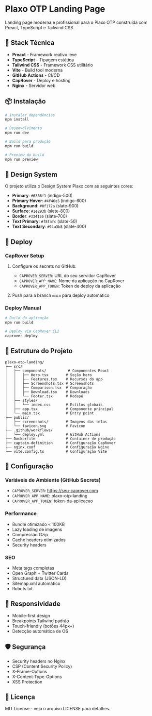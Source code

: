 # Plaxo OTP Landing Page

Landing page moderna e profissional para o Plaxo OTP construída com Preact, TypeScript e Tailwind CSS.

## 🚀 Stack Técnica

- **Preact** - Framework reativo leve
- **TypeScript** - Tipagem estática
- **Tailwind CSS** - Framework CSS utilitário
- **Vite** - Build tool moderna
- **GitHub Actions** - CI/CD
- **CapRover** - Deploy e hosting
- **Nginx** - Servidor web

## 📦 Instalação

```bash
# Instalar dependências
npm install

# Desenvolvimento
npm run dev

# Build para produção
npm run build

# Preview do build
npm run preview
```

## 🎨 Design System

O projeto utiliza o Design System Plaxo com as seguintes cores:

- **Primary**: `#6366f1` (indigo-500)
- **Primary Hover**: `#4f46e5` (indigo-600)
- **Background**: `#0f172a` (slate-900)
- **Surface**: `#1e293b` (slate-800)
- **Border**: `#334155` (slate-700)
- **Text Primary**: `#f8fafc` (slate-50)
- **Text Secondary**: `#94a3b8` (slate-400)

## 🚀 Deploy

### CapRover Setup

1. Configure os secrets no GitHub:
   - `CAPROVER_SERVER`: URL do seu servidor CapRover
   - `CAPROVER_APP_NAME`: Nome da aplicação no CapRover
   - `CAPROVER_APP_TOKEN`: Token de deploy da aplicação

2. Push para a branch `main` para deploy automático

### Deploy Manual

```bash
# Build da aplicação
npm run build

# Deploy via CapRover CLI
caprover deploy
```

## 📁 Estrutura do Projeto

```
plaxo-otp-landing/
├── src/
│   ├── components/          # Componentes React
│   │   ├── Hero.tsx        # Seção hero
│   │   ├── Features.tsx    # Recursos do app
│   │   ├── Screenshots.tsx # Screenshots
│   │   ├── Comparison.tsx  # Comparação
│   │   ├── Download.tsx    # Downloads
│   │   └── Footer.tsx      # Rodapé
│   ├── styles/
│   │   └── index.css       # Estilos globais
│   ├── app.tsx             # Componente principal
│   └── main.tsx            # Entry point
├── public/
│   ├── screenshots/        # Imagens das telas
│   └── favicon.svg         # Favicon
├── .github/workflows/
│   └── deploy.yml          # GitHub Actions
├── Dockerfile              # Container de produção
├── captain-definition      # Configuração CapRover
├── nginx.conf              # Configuração Nginx
└── vite.config.ts          # Configuração Vite
```

## 🔧 Configuração

### Variáveis de Ambiente (GitHub Secrets)

- `CAPROVER_SERVER`: https://seu-caprover.com
- `CAPROVER_APP_NAME`: plaxo-otp-landing
- `CAPROVER_APP_TOKEN`: token-da-aplicacao

### Performance

- Bundle otimizado < 100KB
- Lazy loading de imagens
- Compressão Gzip
- Cache headers otimizados
- Security headers

### SEO

- Meta tags completas
- Open Graph + Twitter Cards
- Structured data (JSON-LD)
- Sitemap.xml automático
- Robots.txt

## 📱 Responsividade

- Mobile-first design
- Breakpoints Tailwind padrão
- Touch-friendly (botões 44px+)
- Detecção automática de OS

## 🛡️ Segurança

- Security headers no Nginx
- CSP (Content Security Policy)
- X-Frame-Options
- X-Content-Type-Options
- XSS Protection

## 📄 Licença

MIT License - veja o arquivo LICENSE para detalhes.
